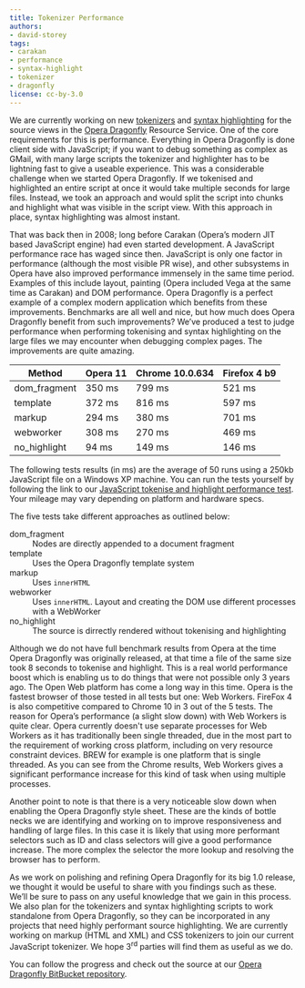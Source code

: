 ```yaml
---
title: Tokenizer Performance
authors:
- david-storey
tags:
- carakan
- performance
- syntax-highlight
- tokenizer
- dragonfly
license: cc-by-3.0
---
```


<p>We are currently working on new <a href="http://en.wikipedia.org/wiki/Lexical_analysis">tokenizers</a> and <a href="http://en.wikipedia.org/wiki/Syntax_highlighting">syntax highlighting</a> for the source views in the <a href="http://www.opera.com/dragonfly/">Opera Dragonfly</a> Resource Service. One of the core requirements for this is performance. Everything in Opera Dragonfly is done client side with JavaScript; if you want to debug something as complex as GMail, with many large scripts the tokenizer and highlighter has to be lightning fast to give a useable experience.  This was a considerable challenge when we started Opera Dragonfly. If we tokenised and highlighted an entire script at once it would take multiple seconds for large files. Instead, we took an approach and would split the script into chunks and highlight what was visible in the script view. With this approach in place, syntax highlighting was almost instant.</p>

<p>That was back then in 2008; long before Carakan (Opera’s modern JIT based JavaScript engine) had even started development. A JavaScript performance race has waged since then. JavaScript is only one factor in performance (although the most visible PR wise), and other subsystems in Opera have also improved performance immensely in the same time period.  Examples of this include layout, painting (Opera included Vega at the same time as Carakan) and DOM performance. Opera Dragonfly is a perfect example of a complex modern application which benefits from these improvements. Benchmarks are all well and nice, but how much does Opera Dragonfly benefit from such improvements? We’ve produced a test to judge performance when performing tokenising and syntax highlighting on the large files we may encounter when debugging complex pages. The improvements are quite amazing.</p>

<table>
		<thead>
				<tr>
				<th>Method</th>
				<th>Opera 11</th>
				<th>Chrome 10.0.634</th>
				<th>Firefox 4 b9</th>
				</tr><tr>
		</tr></thead>
		<tbody>
				<tr>
				 <td>dom_fragment</td>
					<td>350 ms</td>
					<td>799 ms</td>
					<td>521 ms</td>
				</tr>
				<tr>
				 <td>template</td>
					<td>372 ms</td>
					<td>816 ms</td>
					<td>597 ms</td>
				</tr>
				 <tr>
				 <td>markup</td>
					<td>294 ms</td>
					<td>380 ms</td>
					<td>701 ms</td>
				</tr>
				<tr>
				 <td>webworker</td>
					<td>308 ms</td>
					<td>270 ms</td>
					<td>469 ms</td>
				</tr>
				<tr>
				 <td>no_highlight </td>
					<td>94 ms</td>
					<td>149 ms</td>
					<td>146 ms</td>
				</tr>
		</tbody>
</table>

<p>The following tests results (in ms) are the average of 50 runs using a 250kb JavaScript file on a Windows XP machine. You can run the tests yourself by following the link to our <a href="http://scope.bitbucket.org/tests/js-highlight-performance/index.html">JavaScript tokenise and highlight performance test</a>. Your mileage may vary depending on platform and hardware specs.</p>

<p>The five tests take different approaches as outlined below:</p>

<dl>
<dt>dom_fragment</dt>
<dd>Nodes are directly appended to a document fragment</dd>
<dt>template</dt>
<dd>Uses the Opera Dragonfly template system</dd>
<dt>markup</dt>
<dd>Uses <code>innerHTML</code></dd>
<dt>webworker</dt>
<dd>Uses <code>innerHTML</code>.  Layout and creating the DOM use different processes with a WebWorker</dd>
<dt>no_highlight</dt>
<dd>The source is dirrectly rendered without tokenising and highlighting</dd>
</dl>

<p>Although we do not have full benchmark results from Opera at the time Opera Dragonfly was originally released, at that time a file of the same size took 8 seconds to tokenise and highlight. This is a real world performance boost which is enabling us to do things that were not possible only 3 years ago. The Open Web platform has come a long way in this time. Opera is the fastest browser of those tested in all tests but one: Web Workers. FireFox 4 is also competitive compared to Chrome 10 in 3 out of the 5 tests. The reason for Opera’s performance (a slight slow down) with Web Workers is quite clear. Opera currently doesn&#39;t use separate processes for Web Workers as it has traditionally been single threaded, due in the most part to the requirement of working cross platform, including on very resource constraint devices. BREW for example is one platform that is single threaded. As you can see from the Chrome results, Web Workers gives a significant performance increase for this kind of task when using multiple processes.</p>

<p>Another point to note is that there is a very noticeable slow down when enabling the Opera Dragonfly style sheet. These are the kinds of bottle necks we are identifying and working on to improve responsiveness and handling of large files. In this case it is likely that using more performant selectors such as ID and class selectors will give a good performance increase. The more complex the selector the more lookup and resolving the browser has to perform.</p>

<p>As we work on polishing and refining Opera Dragonfly for its big 1.0 release, we thought it would be useful to share with you findings such as these. We’ll be sure to pass on any useful knowledge that we gain in this process. We also plan for the tokenizers and syntax highlighting scripts to work standalone from Opera Dragonfly, so they can be incorporated in any projects that need highly performant source highlighting. We are currently working on markup (HTML and XML) and CSS tokenizers to join our current JavaScript tokenizer. We hope 3<sup>rd</sup> parties will find them as useful as we do.</p>

<p>You can follow the progress and check out the source at our <a href="https://bitbucket.org/scope/dragonfly-stp-1"> Opera Dragonfly BitBucket repository</a>.</p>
